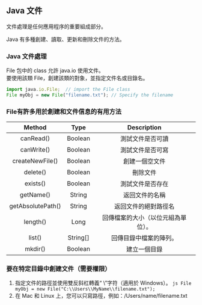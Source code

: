 ## Java 文件

文件處理是任何應用程序的重要組成部分。

Java 有多種創建、讀取、更新和刪除文件的方法。

### Java 文件處理
File 包中的 class 允許 java.io 使用文件。   
要使用該類 File，創建該類的對象，並指定文件名或目錄名。

```js
import java.io.File;  // import the File class
File myObj = new File("filename.txt"); // Specify the filename
```

### File有許多用於創建和文件信息的有用方法
|Method|Type|Description|
|:---:|:---:|:---:|
|canRead()|Boolean|測試文件是否可讀|
|canWrite()|Boolean|測試文件是否可寫|
|createNewFile()|Boolean|創建一個空文件|
|delete()|Boolean|刪除文件|
|exists()|Boolean|測試文件是否存在|
|getName()|String|返回文件的名稱|
|getAbsolutePath()|String|返回文件的絕對路徑名|
|length()|Long|回傳檔案的大小（以位元組為單位）。|
|list()|String[]|回傳目錄中檔案的陣列。|
|mkdir()|Boolean|建立一個目錄|


### 要在特定目錄中創建文件（需要權限）
1.  指定文件的路徑並使用雙反斜杠轉義“ \”字符（適用於 Windows）。
    ```js File myObj = new File("C:\\Users\\MyName\\filename.txt"); ```
2.  在 Mac 和 Linux 上，您可以只寫路徑，例如：/Users/name/filename.txt
